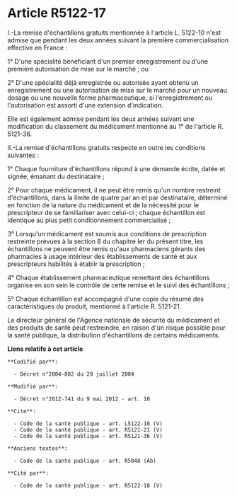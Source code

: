 # Article R5122-17

I.-La remise d'échantillons gratuits mentionnée à l'article L. 5122-10 n'est admise que pendant les deux années suivant la
première commercialisation effective en France : 

1° D'une spécialité bénéficiant d'un premier enregistrement ou d'une première autorisation de mise sur le marché ; ou 

2° D'une spécialité déjà enregistrée ou autorisée ayant obtenu un enregistrement ou une autorisation de mise sur le marché
pour un nouveau dosage ou une nouvelle forme pharmaceutique, si l'enregistrement ou l'autorisation est assorti d'une
extension d'indication. 

Elle est également admise pendant les deux années suivant une modification du classement du médicament mentionné au 1° de
l'article R. 5121-36. 

II.-La remise d'échantillons gratuits respecte en outre les conditions suivantes : 

1° Chaque fourniture d'échantillons répond à une demande écrite, datée et signée, émanant du destinataire ; 

2° Pour chaque médicament, il ne peut être remis qu'un nombre restreint d'échantillons, dans la limite de quatre par an et
par destinataire, déterminé en fonction de la nature du médicament et de la nécessité pour le prescripteur de se familiariser
avec celui-ci ; chaque échantillon est identique au plus petit conditionnement commercialisé ; 

3° Lorsqu'un médicament est soumis aux conditions de prescription restreinte prévues à la section 8 du chapitre Ier du
présent titre, les échantillons ne peuvent être remis qu'aux pharmaciens gérants des pharmacies à usage intérieur des
établissements de santé et aux prescripteurs habilités à établir la prescription ; 

4° Chaque établissement pharmaceutique remettant des échantillons organise en son sein le contrôle de cette remise et le
suivi des échantillons ; 

5° Chaque échantillon est accompagné d'une copie du résumé des caractéristiques du produit, mentionné à l'article R.
5121-21. 

Le directeur général de l'Agence nationale de sécurité du médicament et des produits de santé peut restreindre, en raison
d'un risque possible pour la santé publique, la distribution d'échantillons de certains médicaments.

**Liens relatifs à cet article**

	**Codifié par**:

	  - Décret n°2004-802 du 29 juillet 2004

	**Modifié par**:

	  - Décret n°2012-741 du 9 mai 2012 - art. 10

	**Cite**:

	  - Code de la santé publique - art. L5122-10 (V)
	  - Code de la santé publique - art. R5121-21 (V)
	  - Code de la santé publique - art. R5121-36 (V)

	**Anciens textes**:

	  - Code de la santé publique - art. R5048 (Ab)

	**Cité par**:

	  - Code de la santé publique - art. R5122-18 (V)
